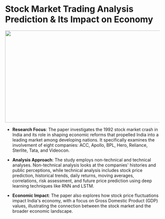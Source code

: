 # Stock Market Trading Analysis Prediction & Its Impact on Economy

<img height=300 width=3000 src="https://www.nyse.com/publicdocs/images/Hero_1150x550_BlueFinChart-02.png">

- **Research Focus**: The paper investigates the 1992 stock market crash in India and its role in shaping economic reforms that propelled India into a leading market among developing nations. It specifically examines the involvement of eight companies: ACC, Apollo, BPL, Hero, Reliance, Sterlite, Tata, and Videocon.
  
- **Analysis Approach**: The study employs non-technical and technical analyses. Non-technical analysis looks at the companies' histories and public perceptions, while technical analysis includes stock price prediction, historical trends, daily returns, moving averages, correlations, risk assessment, and future price prediction using deep learning techniques like RNN and LSTM.
  
- **Economic Impact**: The paper also explores how stock price fluctuations impact India's economy, with a focus on Gross Domestic Product (GDP) values, illustrating the connection between the stock market and the broader economic landscape.
